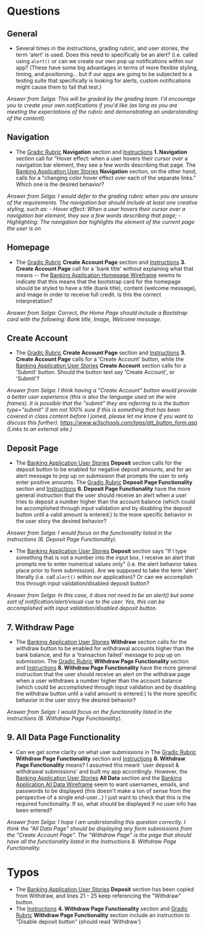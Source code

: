 # Questions 

## General
* Several times in the instructions, grading rubric, and user stories, the term 'alert' is used. Does this need to specifically be an alert? (i.e. called using ```alert()``` or can we create our own pop up notifications within our app? (These have some big advantages in terms of more flexible styling, timing, and positioning... but if our apps are going to be subjected to a testing suite that specifically is looking for alerts, custom notifications might cause them to fail that test.)  
  
*Answer from Selga: This will be graded by the grading team. I'd encourage you to create your own notifications if you'd like (as long as you are meeting the expectations of the rubric and demonstrating an understanding of the content).*

## Navigation
* The [Gradic Rubric](https://github.com/jayeclark/banking/blob/main/public/docs/Grading%20Rubric.pdf) **Navigation** section and [Instructions](https://github.com/jayeclark/banking/blob/main/public/docs/instructions.md) **1. Navigation** section call for "Hover effect: when a user hovers their cursor over a navigation bar element, they see a few words describing that page. The [Banking Application User Stories](https://github.com/jayeclark/banking/blob/main/public/docs/Banking%20Application%20User%20Stories.xlsx) **Navigation** section, on the other hand, calls for a "changing color hover effect over each of the separate links." Which one is the desired behavior?  
  
*Answer from Selga: I would defer to the grading rubric when you are unsure of the requirements. The navigation bar should include at least one creative styling, such as: - Hover effect: When a user hovers their cursor over a navigation bar element, they see a few words describing that page; - Highlighting: The navigation bar highlights the element of the current page the user is on*

## Homepage
* The [Gradic Rubric](https://github.com/jayeclark/banking/blob/main/public/docs/Grading%20Rubric.pdf) **Create Account Page** section and [Instructions](https://github.com/jayeclark/banking/blob/main/public/docs/instructions.md) **3. Create Account Page** call for a 'bank title' without explaining what that means -- the [Banking Application Homepage Wireframe](https://github.com/jayeclark/banking/blob/main/public/docs/Banking%20Application%20Homepage.pdf) seems to indicate that this means that the bootstrap card for the homepage should be styled to have a title (bank title), content (welcome message), and image in order to receive full credit. Is this the correct interpretation?  
  
*Answer from Selga: Correct, the Home Page should include a Bootstrap card with the following: Bank title, Image, Welcome message.*

## Create Account
* The [Gradic Rubric](https://github.com/jayeclark/banking/blob/main/public/docs/Grading%20Rubric.pdf) **Create Account Page** section and [Instructions](https://github.com/jayeclark/banking/blob/main/public/docs/instructions.md) **3. Create Account Page** calls for a 'Create Account' button, while the [Banking Application User Stories](https://github.com/jayeclark/banking/blob/main/public/docs/Banking%20Application%20User%20Stories.xlsx) **Create Account** section calls for a 'Submit' button. Should the button text say 'Create Account', or 'Submit'?  
  
*Answer from Selga: I think having a "Create Account" button would provide a better user experience (this is also the language used on the wire frames). It is possible that the "submit" they are referring to is the button type="submit" (I am not 100% sure if this is something that has been covered in class content before I joined, please let me know if you want to discuss this further).
https://www.w3schools.com/tags/att_button_form.asp (Links to an external site.)*
  
## Deposit Page
* The [Banking Application User Stories](https://github.com/jayeclark/banking/blob/main/public/docs/Banking%20Application%20User%20Stories.xlsx)  **Deposit** section calls for the deposit button to be enabled for negative deposit amounts, and for an alert message to pop up on submission that prompts the user to only enter positive amounts. The [Gradic Rubric](https://github.com/jayeclark/banking/blob/main/public/docs/Grading%20Rubric.pdf) **Deposit Page Functionality** section and [Instructions](https://github.com/jayeclark/banking/blob/main/public/docs/instructions.md) **6. Deposit Page Functionality** have the more general instruction that the user should receive an alert when a user tries to deposit a number higher than the account balance (which could be accomplished through input validation and by disabling the deposit button until a valid amount is entered.) Is the more specific behavior in the user story the desired behavior?  
  
*Answer from Selga: I would focus on the functionality listed in the instructions (6. Deposit Page Functionality).*
* The [Banking Application User Stories](https://github.com/jayeclark/banking/blob/main/public/docs/Banking%20Application%20User%20Stories.xlsx)  **Deposit** section says "If I type something that is not a number into the input box, I receive an alert that prompts me to enter numerical values only" (i.e. the alert behavior takes place prior to form submission). Are we supposed to take the term 'alert' literally (i.e. call ```alert()``` within our application)? Or can we accomplish this through input validation/disabled deposit button?   
   
*Answer from Selga: In this case, it does not need to be an alert() but some sort of notification/alert/visual cue to the user. Yes, this can be accomplished with input validation/disabled deposit button.*
  
## 7. Withdraw Page
* The [Banking Application User Stories](https://github.com/jayeclark/banking/blob/main/public/docs/Banking%20Application%20User%20Stories.xlsx)  **Withdraw** section calls for the withdraw button to be enabled for withdrawal accounts higher than the bank balance, and for a 'transaction failed' message to pop up on submission. The [Gradic Rubric](https://github.com/jayeclark/banking/blob/main/public/docs/Grading%20Rubric.pdf) **Withdraw Page Functionality** section and [Instructions](https://github.com/jayeclark/banking/blob/main/public/docs/instructions.md) **8. Withdraw Page Functionality** have the more general instruction that the user should receive an alert on the withdraw page when a user withdraws a number higher than the account balance (which could be accomplished through input validation and by disabling the withdraw button until a valid amount is entered.) Is the more specific behavior in the user story the desired behavior?  
  
*Answer from Selga: I would focus on the functionality listed in the instructions (8. Withdraw Page Functionality).*

## 9. All Data Page Functionality
* Can we get some clarity on what user submissions in The [Gradic Rubric](https://github.com/jayeclark/banking/blob/main/public/docs/Grading%20Rubric.pdf) **Withdraw Page Functionality** section and [Instructions](https://github.com/jayeclark/banking/blob/main/public/docs/instructions.md) **8. Withdraw Page Functionality** means? I assumed this meant 'user deposit & withdrawal submissions' and built my app accordingly. However, the [Banking Application User Stories](https://github.com/jayeclark/banking/blob/main/public/docs/Banking%20Application%20User%20Stories.xlsx)  **All Data** section and the [Banking Application All Data Wireframe](https://github.com/jayeclark/banking/blob/main/public/docs/Banking%20Application%20All%20Data%20Page.pdf) seem to want usernames, emails, and passwords to be displayed (this doesn't make a ton of sense from the perspective of a single end-user...)  I just want to check that this is the required functionality. If so, what should be displayed if no user info has been entered?  
  
*Answer from Selga: I hope I am understanding this question correctly. I think the "All Data Page" should be displaying any form submissions from the "Create Account Page". The "Withdraw Page" is the page that should have all the functionality listed in the Instructions 8. Withdraw Page Functionality.*

# Typos
* The [Banking Application User Stories](https://github.com/jayeclark/banking/blob/main/public/docs/Banking%20Application%20User%20Stories.xlsx)  **Deposit** section has been copied from Withdraw, and lines 21 - 25 keep referencing the "Withdraw" button.
* The  [Instructions](https://github.com/jayeclark/banking/blob/main/public/docs/instructions.md) **4. Withdraw Page Functionality** section and  [Gradic Rubric](https://github.com/jayeclark/banking/blob/main/public/docs/Grading%20Rubric.pdf) **Withdraw Page Functionality** section include an instruction to "Disable deposit button" (should read 'Withdraw')
